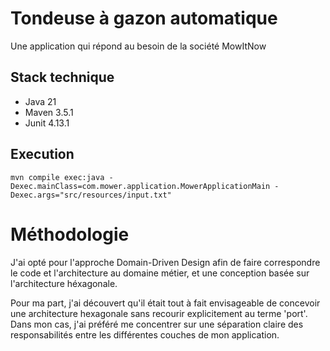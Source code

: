 # Tondeuse à gazon automatique

Une application qui répond au besoin de la société MowItNow

## Stack technique

* Java 21
* Maven 3.5.1
* Junit 4.13.1

## Execution

```shell
mvn compile exec:java -Dexec.mainClass=com.mower.application.MowerApplicationMain -Dexec.args="src/resources/input.txt"
```
# Méthodologie

J'ai opté pour l'approche Domain-Driven Design afin de faire correspondre le code et 
l'architecture au domaine métier, et une conception basée sur l'architecture héxagonale.

Pour ma part, 
j'ai découvert qu'il était tout à fait envisageable de concevoir une architecture hexagonale sans recourir explicitement au terme 'port'. Dans mon cas, j'ai préféré me concentrer sur une séparation claire des responsabilités entre les différentes couches de mon application.